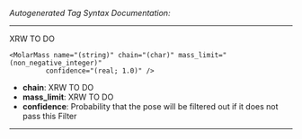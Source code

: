 _Autogenerated Tag Syntax Documentation:_

---
XRW TO DO

```
<MolarMass name="(string)" chain="(char)" mass_limit="(non_negative_integer)"
         confidence="(real; 1.0)" />
```

-   **chain**: XRW TO DO
-   **mass_limit**: XRW TO DO
-   **confidence**: Probability that the pose will be filtered out if it does not pass this Filter

---
